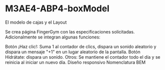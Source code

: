 # M3AE4-ABP4-boxModel
El modelo de cajas y el Layout

Se crea página FingerGym con las especificaciones solicitadas.
Adicionalmente se integran algunas funciones:

Botón ¡Haz clic!: Suma 1 al contador de clics, dispara un sonido aleatorio y dispara un mensaje "+1" en un lugar aleatorio de la pantalla.
Botón Hidrátate: dispara un sonido.
Otros: Se mantiene el contador todo el día y se reinicia al iniciar un nuevo día.
Diseño responsivo
Nomenclatura BEM
